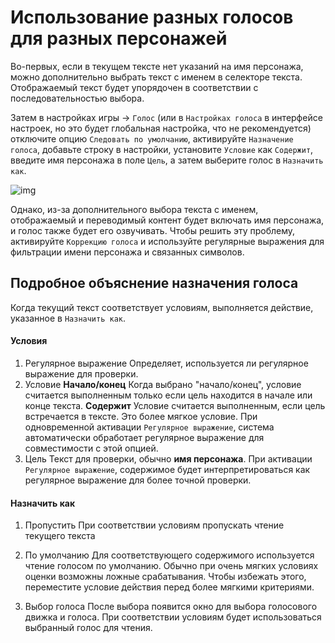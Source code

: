 # Использование разных голосов для разных персонажей

Во-первых, если в текущем тексте нет указаний на имя персонажа, можно дополнительно выбрать текст с именем в селекторе текста. Отображаемый текст будет упорядочен в соответствии с последовательностью выбора.

Затем в настройках игры -> `Голос` (или в `Настройках голоса` в интерфейсе настроек, но это будет глобальная настройка, что не рекомендуется) отключите опцию `Следовать по умолчанию`, активируйте `Назначение голоса`, добавьте строку в настройки, установите `Условие` как `Содержит`, введите имя персонажа в поле `Цель`, а затем выберите голос в `Назначить как`.

![img](https://image.lunatranslator.org/zh/tts/1.png) 

Однако, из-за дополнительного выбора текста с именем, отображаемый и переводимый контент будет включать имя персонажа, и голос также будет его озвучивать. Чтобы решить эту проблему, активируйте `Коррекцию голоса` и используйте регулярные выражения для фильтрации имени персонажа и связанных символов.

## Подробное объяснение назначения голоса

Когда текущий текст соответствует условиям, выполняется действие, указанное в `Назначить как`.

#### Условия

1. Регулярное выражение
    Определяет, используется ли регулярное выражение для проверки.
1. Условие
    **Начало/конец** Когда выбрано "начало/конец", условие считается выполненным только если цель находится в начале или конце текста.
    **Содержит** Условие считается выполненным, если цель встречается в тексте. Это более мягкое условие.
    При одновременной активации `Регулярное выражение`, система автоматически обработает регулярное выражение для совместимости с этой опцией.
1. Цель
    Текст для проверки, обычно **имя персонажа**.
    При активации `Регулярное выражение`, содержимое будет интерпретироваться как регулярное выражение для более точной проверки.

#### Назначить как

1. Пропустить
    При соответствии условиям пропускать чтение текущего текста

1. По умолчанию
    Для соответствующего содержимого используется чтение голосом по умолчанию. Обычно при очень мягких условиях оценки возможны ложные срабатывания. Чтобы избежать этого, переместите условие действия перед более мягкими критериями.
1. Выбор голоса
    После выбора появится окно для выбора голосового движка и голоса. При соответствии условиям будет использоваться выбранный голос для чтения.
